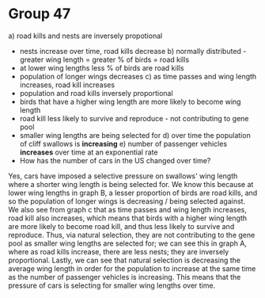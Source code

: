 # Group 47

a) road kills and nests are inversely propotional
- nests increase over time, road kills decrease
b) normally distributed - greater wing length = greater % of birds = road kills
- at lower wing lengths less % of birds are road kills
- population of longer wings decreases
c) as time passes and wing length increases, road kill increases
- population and road kills inversely proportional
- birds that have a higher wing length are more likely to become wing length
- road kill less likely to survive and reproduce - not contributing to gene pool
- smaller wing lengths are being selected for
d) over time the population of cliff swallows is **increasing**
e) number of passenger vehicles **increases** over time at an exponential rate
- How has the number of cars in the US changed over time?

Yes, cars have imposed a selective pressure on swallows' wing length where a shorter wing length is being selected for. We know this because at lower wing lengths in graph B, a lesser proportion of birds are road kills, and so the population of longer wings is decreasing / being selected against. We also see from graph c that as time passes and wing length increases, road kill also increases, which means that birds with a higher wing length are more likely to become road kill, and thus less likely to survive and reproduce. 
Thus, via natural selection, they are not contributing to the gene pool as smaller wing lengths are selected for; we can see this in graph A, where as road kills increase, there are less nests; they are inversely proportional. Lastly, we can see that natural selection is decreasing the average wing length in order for the population to increase at the same time as the number of passenger vehicles is increasing. This means that the pressure of cars is selecting for smaller wing lengths over time.